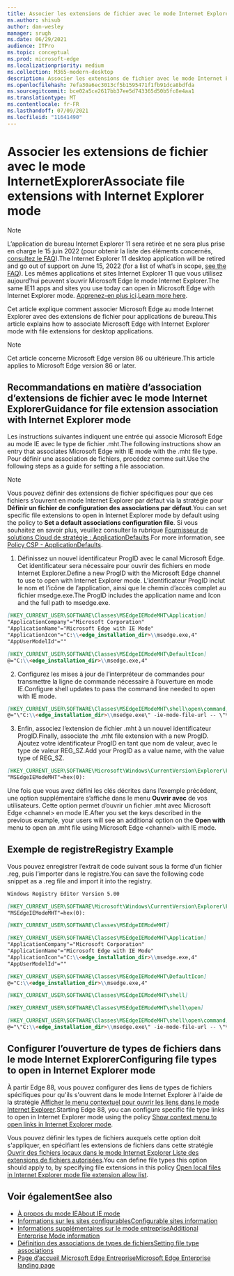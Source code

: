 ```yaml
---
title: Associer les extensions de fichier avec le mode Internet Explorer
ms.author: shisub
author: dan-wesley
manager: srugh
ms.date: 06/29/2021
audience: ITPro
ms.topic: conceptual
ms.prod: microsoft-edge
ms.localizationpriority: medium
ms.collection: M365-modern-desktop
description: Associer les extensions de fichier avec le mode Internet Explorer
ms.openlocfilehash: 7efa30a6ec3013cf5b1595471f1fb91dca8bdfda
ms.sourcegitcommit: bce02a5ce2617bb37ee5d743365d50b5fc8e4aa1
ms.translationtype: MT
ms.contentlocale: fr-FR
ms.lasthandoff: 07/09/2021
ms.locfileid: "11641490"
---
```

# <a name="associate-file-extensions-with-internet-explorer-mode"></a><span data-ttu-id="dcd17-103">Associer les extensions de fichier avec le mode InternetExplorer</span><span class="sxs-lookup"><span data-stu-id="dcd17-103">Associate file extensions with Internet Explorer mode</span></span>

>[!Note]
> <span data-ttu-id="dcd17-104">L’application de bureau Internet Explorer 11 sera retirée et ne sera plus prise en charge le 15 juin 2022 (pour obtenir la liste des éléments concernés, [consultez le FAQ](https://techcommunity.microsoft.com/t5/windows-it-pro-blog/internet-explorer-11-desktop-app-retirement-faq/ba-p/2366549)).</span><span class="sxs-lookup"><span data-stu-id="dcd17-104">The Internet Explorer 11 desktop application will be retired and go out of support on June 15, 2022 (for a list of what’s in scope, [see the FAQ](https://techcommunity.microsoft.com/t5/windows-it-pro-blog/internet-explorer-11-desktop-app-retirement-faq/ba-p/2366549)).</span></span> <span data-ttu-id="dcd17-105">Les mêmes applications et sites Internet Explorer 11 que vous utilisez aujourd’hui peuvent s’ouvrir Microsoft Edge le mode Internet Explorer.</span><span class="sxs-lookup"><span data-stu-id="dcd17-105">The same IE11 apps and sites you use today can open in Microsoft Edge with Internet Explorer mode.</span></span> <span data-ttu-id="dcd17-106">[Apprenez-en plus ici](https://blogs.windows.com/windowsexperience/2021/05/19/the-future-of-internet-explorer-on-windows-10-is-in-microsoft-edge/).</span><span class="sxs-lookup"><span data-stu-id="dcd17-106">[Learn more here](https://blogs.windows.com/windowsexperience/2021/05/19/the-future-of-internet-explorer-on-windows-10-is-in-microsoft-edge/).</span></span>

<span data-ttu-id="dcd17-107">Cet article explique comment associer Microsoft Edge au mode Internet Explorer avec des extensions de fichier pour applications de bureau.</span><span class="sxs-lookup"><span data-stu-id="dcd17-107">This article explains how to associate Microsoft Edge with Internet Explorer mode with file extensions for desktop applications.</span></span>

> [!NOTE]
> <span data-ttu-id="dcd17-108">Cet article concerne Microsoft Edge version 86 ou ultérieure.</span><span class="sxs-lookup"><span data-stu-id="dcd17-108">This article applies to Microsoft Edge version 86 or later.</span></span>

## <a name="guidance-for-file-extension-association-with-internet-explorer-mode"></a><span data-ttu-id="dcd17-109">Recommandations en matière d’association d’extensions de fichier avec le mode Internet Explorer</span><span class="sxs-lookup"><span data-stu-id="dcd17-109">Guidance for file extension association with Internet Explorer mode</span></span>

<span data-ttu-id="dcd17-110">Les instructions suivantes indiquent une entrée qui associe Microsoft Edge au mode IE avec le type de fichier .mht.</span><span class="sxs-lookup"><span data-stu-id="dcd17-110">The following instructions show an entry that associates Microsoft Edge with IE mode with the .mht file type.</span></span> <span data-ttu-id="dcd17-111">Pour définir une association de fichiers, procédez comme suit.</span><span class="sxs-lookup"><span data-stu-id="dcd17-111">Use the following steps as a guide for setting a file association.</span></span>

> [!NOTE]
> <span data-ttu-id="dcd17-112">Vous pouvez définir des extensions de fichier spécifiques pour que ces fichiers s’ouvrent en mode Internet Explorer par défaut via la stratégie pour **Définir un fichier de configuration des associations par défaut**.</span><span class="sxs-lookup"><span data-stu-id="dcd17-112">You can set specific file extensions to open in Internet Explorer mode by default using the policy to **Set a default associations configuration file**.</span></span> <span data-ttu-id="dcd17-113">Si vous souhaitez en savoir plus, veuillez consulter la rubrique [Fournisseur de solutions Cloud de stratégie : ApplicationDefaults](/windows/client-management/mdm/policy-csp-applicationdefaults#applicationdefaults-defaultassociationsconfiguration).</span><span class="sxs-lookup"><span data-stu-id="dcd17-113">For more information, see [Policy CSP - ApplicationDefaults](/windows/client-management/mdm/policy-csp-applicationdefaults#applicationdefaults-defaultassociationsconfiguration).</span></span>

1. <span data-ttu-id="dcd17-114">Définissez un nouvel identificateur ProgID avec le canal Microsoft Edge. Cet identificateur sera nécessaire pour ouvrir des fichiers en mode Internet Explorer.</span><span class="sxs-lookup"><span data-stu-id="dcd17-114">Define a new ProgID with the Microsoft Edge channel to use to open with Internet Explorer mode.</span></span> <span data-ttu-id="dcd17-115">L’identificateur ProgID inclut le nom et l’icône de l’application, ainsi que le chemin d’accès complet au fichier msedge.exe.</span><span class="sxs-lookup"><span data-stu-id="dcd17-115">The ProgID includes the application name and Icon and the full path to msedge.exe.</span></span>

```markdown
[HKEY_CURRENT_USER\SOFTWARE\Classes\MSEdgeIEModeMHT\Application]
"ApplicationCompany"="Microsoft Corporation"
"ApplicationName"="Microsoft Edge with IE Mode"
"ApplicationIcon"="C:\\<edge_installation_dir>\\msedge.exe,4"
"AppUserModelId"=""
```

```markdown
[HKEY_CURRENT_USER\SOFTWARE\Classes\MSEdgeIEModeMHT\DefaultIcon]
@="C:\\<edge_installation_dir>\\msedge.exe,4"
```

2. <span data-ttu-id="dcd17-116">Configurez les mises à jour de l’interpréteur de commandes pour transmettre la ligne de commande nécessaire à l’ouverture en mode IE.</span><span class="sxs-lookup"><span data-stu-id="dcd17-116">Configure shell updates to pass the command line needed to open with IE mode.</span></span>

```markdown
[HKEY_CURRENT_USER\SOFTWARE\Classes\MSEdgeIEModeMHT\shell\open\command]
@="\"C:\\<edge_installation_dir>\\msedge.exe\" -ie-mode-file-url -- \"%1\""
```

3. <span data-ttu-id="dcd17-117">Enfin, associez l’extension de fichier .mht à un nouvel identificateur ProgID.</span><span class="sxs-lookup"><span data-stu-id="dcd17-117">Finally, associate the .mht file extension with a new ProgID.</span></span> <span data-ttu-id="dcd17-118">Ajoutez votre identificateur ProgID en tant que nom de valeur, avec le type de valeur REG_SZ.</span><span class="sxs-lookup"><span data-stu-id="dcd17-118">Add your ProgID as a value name, with the value type of REG_SZ.</span></span>

```markdown
[HKEY_CURRENT_USER\SOFTWARE\Microsoft\Windows\CurrentVersion\Explorer\FileExts\.mht\OpenWithProgids]
"MSEdgeIEModeMHT"=hex(0):
```

<span data-ttu-id="dcd17-119">Une fois que vous avez défini les clés décrites dans l’exemple précédent, une option supplémentaire s’affiche dans le menu **Ouvrir avec** de vos utilisateurs. Cette option permet d’ouvrir un fichier .mht avec Microsoft Edge \<channel\> en mode IE.</span><span class="sxs-lookup"><span data-stu-id="dcd17-119">After you set the keys described in the previous example, your users will see an additional option on the **Open with** menu to open an .mht file using Microsoft Edge \<channel\> with IE mode.</span></span>

## <a name="registry-example"></a><span data-ttu-id="dcd17-120">Exemple de registre</span><span class="sxs-lookup"><span data-stu-id="dcd17-120">Registry Example</span></span>

<span data-ttu-id="dcd17-121">Vous pouvez enregistrer l’extrait de code suivant sous la forme d’un fichier .reg, puis l’importer dans le registre.</span><span class="sxs-lookup"><span data-stu-id="dcd17-121">You can save the following code snippet as a .reg file and import it into the registry.</span></span>

```markdown
Windows Registry Editor Version 5.00

[HKEY_CURRENT_USER\SOFTWARE\Microsoft\Windows\CurrentVersion\Explorer\FileExts\.mht\OpenWithProgids]
"MSEdgeIEModeMHT"=hex(0):

[HKEY_CURRENT_USER\SOFTWARE\Classes\MSEdgeIEModeMHT]

[HKEY_CURRENT_USER\SOFTWARE\Classes\MSEdgeIEModeMHT\Application]
"ApplicationCompany"="Microsoft Corporation"
"ApplicationName"="Microsoft Edge with IE Mode"
"ApplicationIcon"="C:\\<edge_installation_dir>\\msedge.exe,4"
"AppUserModelId"=""

[HKEY_CURRENT_USER\SOFTWARE\Classes\MSEdgeIEModeMHT\DefaultIcon]
@="C:\\<edge_installation_dir>\\msedge.exe,4"

[HKEY_CURRENT_USER\SOFTWARE\Classes\MSEdgeIEModeMHT\shell]

[HKEY_CURRENT_USER\SOFTWARE\Classes\MSEdgeIEModeMHT\shell\open]

[HKEY_CURRENT_USER\SOFTWARE\Classes\MSEdgeIEModeMHT\shell\open\command]
@="\"C:\\<edge_installation_dir>\\msedge.exe\" -ie-mode-file-url -- \"%1\""

```

## <a name="configuring-file-types-to-open-in-internet-explorer-mode"></a><span data-ttu-id="dcd17-122">Configurer l’ouverture de types de fichiers dans le mode Internet Explorer</span><span class="sxs-lookup"><span data-stu-id="dcd17-122">Configuring file types to open in Internet Explorer mode</span></span>

<span data-ttu-id="dcd17-123">À partir Edge 88, vous pouvez configurer des liens de types de fichiers spécifiques pour qu'ils s'ouvrent dans le mode Internet Explorer à l'aide de la stratégie [Afficher le menu contextuel pour ouvrir les liens dans le mode Internet Explorer](./microsoft-edge-policies.md#internetexplorerintegrationreloadiniemodeallowed).</span><span class="sxs-lookup"><span data-stu-id="dcd17-123">Starting Edge 88, you can configure specific file type links to open in Internet Explorer mode using the policy [Show context menu to open links in Internet Explorer mode](./microsoft-edge-policies.md#internetexplorerintegrationreloadiniemodeallowed).</span></span>

<span data-ttu-id="dcd17-124">Vous pouvez définir les types de fichiers auxquels cette option doit s'appliquer, en spécifiant les extensions de fichiers dans cette stratégie [Ouvrir des fichiers locaux dans le mode Internet Explorer Liste des extensions de fichiers autorisées](./microsoft-edge-policies.md#internetexplorerintegrationlocalfileextensionallowlist).</span><span class="sxs-lookup"><span data-stu-id="dcd17-124">You can define file types this option should apply to, by specifying file extensions in this policy [Open local files in Internet Explorer mode file extension allow list](./microsoft-edge-policies.md#internetexplorerintegrationlocalfileextensionallowlist).</span></span> 

## <a name="see-also"></a><span data-ttu-id="dcd17-125">Voir également</span><span class="sxs-lookup"><span data-stu-id="dcd17-125">See also</span></span>

- [<span data-ttu-id="dcd17-126">À propos du mode IE</span><span class="sxs-lookup"><span data-stu-id="dcd17-126">About IE mode</span></span>](./edge-ie-mode.md)
- [<span data-ttu-id="dcd17-127">Informations sur les sites configurables</span><span class="sxs-lookup"><span data-stu-id="dcd17-127">Configurable sites information</span></span>](./edge-learnmore-configurable-sites-ie-mode.md)
- [<span data-ttu-id="dcd17-128">Informations supplémentaires sur le mode entreprise</span><span class="sxs-lookup"><span data-stu-id="dcd17-128">Additional Enterprise Mode information</span></span>](/internet-explorer/ie11-deploy-guide/enterprise-mode-overview-for-ie11)
- [<span data-ttu-id="dcd17-129">Définition des associations de types de fichiers</span><span class="sxs-lookup"><span data-stu-id="dcd17-129">Setting file type associations</span></span>](/windows/win32/shell/fa-file-types)
- [<span data-ttu-id="dcd17-130">Page d’accueil Microsoft Edge Entreprise</span><span class="sxs-lookup"><span data-stu-id="dcd17-130">Microsoft Edge Enterprise landing page</span></span>](https://aka.ms/EdgeEnterprise)